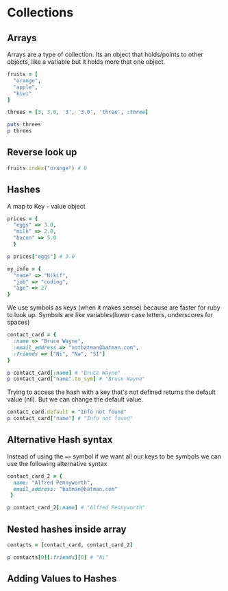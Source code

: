 # Collections

## Arrays

Arrays are a type of collection. Its an object that holds/points to other objects, like a variable but it holds more that one object.

```ruby
fruits = [
  "orange",
  "apple",
  "kiwi"
]
```

```ruby
threes = [3, 3.0, '3', '3.0', 'three', :three]

puts threes
p threes
```

## Reverse look up

```ruby
fruits.index("orange") # 0
```

## Hashes 

A map to Key - value object

```ruby
prices = {
  "eggs" => 3.0,
  "milk" => 2.0,
  "bacon" => 5.0
  }

p prices["eggs"] # 3.0
```

```ruby
my_info = {
  "name" => "Nikif",
  "job" => "coding",
  "age" => 27
}
```

We use symbols as keys (when it makes sense) because are faster for ruby to look up. Symbols are like variables(lower case letters, underscores for spaces)

```ruby
contact_card = {
  :name => "Bruce Wayne",
  :email_address => "notbatman@batman.com",
  :friends => ["Ni", "Na", "SI"]
}

p contact_card[:name] # "Bruce Wayne"
p contact_card["name".to_sym] # "Bruce Wayne"
```

Trying to access the hash with a key that's not defined returns the default value (nil). But we can change the default value.

```ruby
contact_card.default = "Info not found"
p contact_card["name"] # "Info not found"
```

## Alternative Hash syntax

Instead of using the `=>` symbol if we want all our keys to be symbols we can use the following alternative syntax

```ruby
contact_card_2 = {
  name: "Alfred Pennyworth",
  email_address: "batman@batman.com"
 }

p contact_card_2[:name] # "Alfred Pennyworth"
```

## Nested hashes inside array

```ruby
contacts = [contact_card, contact_card_2]
```

```ruby
p contacts[0][:friends][0] # "Ni"
```

## Adding Values to Hashes

```ruby

```



